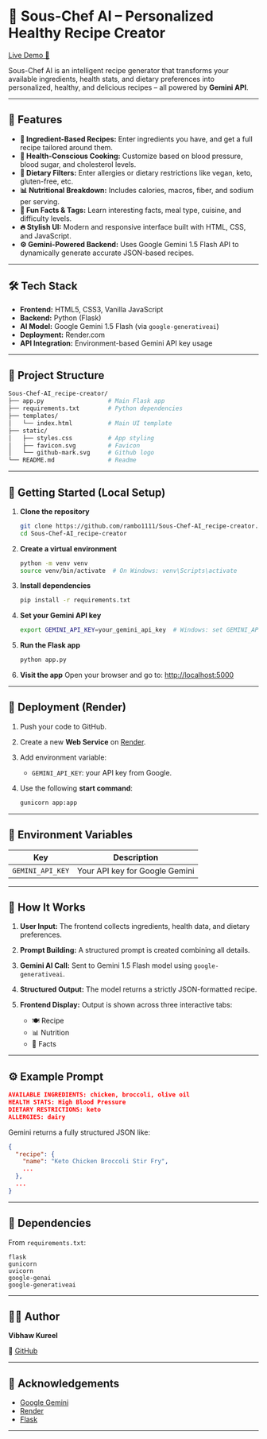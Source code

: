 # 🍳 Sous-Chef AI – Personalized Healthy Recipe Creator

[Live Demo 🚀](https://sous-chef-ai-recipe-creator.onrender.com)

Sous-Chef AI is an intelligent recipe generator that transforms your available ingredients, health stats, and dietary preferences into personalized, healthy, and delicious recipes – all powered by **Gemini API**.

---

## 🌟 Features

* **🥕 Ingredient-Based Recipes:** Enter ingredients you have, and get a full recipe tailored around them.
* **🏥 Health-Conscious Cooking:** Customize based on blood pressure, blood sugar, and cholesterol levels.
* **🌱 Dietary Filters:** Enter allergies or dietary restrictions like vegan, keto, gluten-free, etc.
* **📊 Nutritional Breakdown:** Includes calories, macros, fiber, and sodium per serving.
* **🧠 Fun Facts & Tags:** Learn interesting facts, meal type, cuisine, and difficulty levels.
* **🔥 Stylish UI:** Modern and responsive interface built with HTML, CSS, and JavaScript.
* **⚙️ Gemini-Powered Backend:** Uses Google Gemini 1.5 Flash API to dynamically generate accurate JSON-based recipes.

---

## 🛠️ Tech Stack

* **Frontend:** HTML5, CSS3, Vanilla JavaScript
* **Backend:** Python (Flask)
* **AI Model:** Google Gemini 1.5 Flash (via `google-generativeai`)
* **Deployment:** Render.com
* **API Integration:** Environment-based Gemini API key usage

---

## 📂 Project Structure

```bash
Sous-Chef-AI_recipe-creator/
├── app.py                  # Main Flask app
├── requirements.txt        # Python dependencies
├── templates/
│   └── index.html          # Main UI template
├── static/
│   ├── styles.css          # App styling
│   ├── favicon.svg         # Favicon
│   └── github-mark.svg     # Github logo
└── README.md               # Readme
```

---

## 🧪 Getting Started (Local Setup)

1. **Clone the repository**

   ```bash
   git clone https://github.com/rambo1111/Sous-Chef-AI_recipe-creator.git
   cd Sous-Chef-AI_recipe-creator
   ```

2. **Create a virtual environment**

   ```bash
   python -m venv venv
   source venv/bin/activate  # On Windows: venv\Scripts\activate
   ```

3. **Install dependencies**

   ```bash
   pip install -r requirements.txt
   ```

4. **Set your Gemini API key**

   ```bash
   export GEMINI_API_KEY=your_gemini_api_key  # Windows: set GEMINI_API_KEY=...
   ```

5. **Run the Flask app**

   ```bash
   python app.py
   ```

6. **Visit the app**
   Open your browser and go to: [http://localhost:5000](http://localhost:5000)

---

## 🚀 Deployment (Render)

1. Push your code to GitHub.
2. Create a new **Web Service** on [Render](https://render.com).
3. Add environment variable:

   * `GEMINI_API_KEY`: your API key from Google.
4. Use the following **start command**:

   ```bash
   gunicorn app:app
   ```

---

## 🔐 Environment Variables

| Key              | Description                    |
| ---------------- | ------------------------------ |
| `GEMINI_API_KEY` | Your API key for Google Gemini |

---

## 🧠 How It Works

1. **User Input:** The frontend collects ingredients, health data, and dietary preferences.
2. **Prompt Building:** A structured prompt is created combining all details.
3. **Gemini AI Call:** Sent to Gemini 1.5 Flash model using `google-generativeai`.
4. **Structured Output:** The model returns a strictly JSON-formatted recipe.
5. **Frontend Display:** Output is shown across three interactive tabs:

   * 🍽️ Recipe
   * 📊 Nutrition
   * 🧠 Facts

---

## ⚙️ Example Prompt

```json
AVAILABLE INGREDIENTS: chicken, broccoli, olive oil
HEALTH STATS: High Blood Pressure
DIETARY RESTRICTIONS: keto
ALLERGIES: dairy
```

Gemini returns a fully structured JSON like:

```json
{
  "recipe": {
    "name": "Keto Chicken Broccoli Stir Fry",
    ...
  },
  ...
}
```

---

## 📎 Dependencies

From `requirements.txt`:

```
flask
gunicorn
uvicorn
google-genai
google-generativeai
```

---

## 🧑‍💻 Author

**Vibhaw Kureel**

🔗 [GitHub](https://github.com/rambo1111)


---

## 🙌 Acknowledgements

* [Google Gemini](https://ai.google.dev)
* [Render](https://render.com)
* [Flask](https://flask.palletsprojects.com)

---
